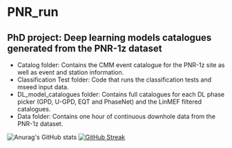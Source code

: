 # PNR_run
## PhD project: Deep learning models catalogues generated from the PNR-1z dataset

- Catalog folder: Contains the CMM event catalogue for the PNR-1z site as well as event and station information.
- Classification Test folder: Code that runs the classification tests and mseed input data.
- DL_model_catalogues folder: Contains full catalogues for each DL phase picker (GPD, U-GPD, EQT and PhaseNet) and the LinMEF filtered catalogues.
- Data folder: Contains one hour of continuous downhole data from the PNR-1z dataset.

![Anurag's GitHub stats](https://github-readme-stats.vercel.app/api?username=cl16908&show_icons=true&theme=github_dark)
[![GitHub Streak](https://github-readme-streak-stats.herokuapp.com?user=cl16908&background=0d1116&stroke=58a5fe&ring=58a5fe&currStreakNum=58a5fe&sideNums=58a5fe&fire=58a5fe&currStreakLabel=58a5fe&sideLabels=58a5fe&dates=c3d0d8)](https://git.io/streak-stats)
